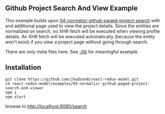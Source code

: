 Github Project Search And View Example
--------------------------------------------------------
This example builds upon [04-normalizr-github-paged-project-search](./04-normalizr-github-paged-project-search) with and additional page used to view the project details.  Since the entities are normalized on search, no XHR fetch will be executed when viewing profile details.  An XHR fetch will be executed automatically (because the entity won't exist) if you view a project page without going through search.

There are only meta files here.  See [./lib](./lib) for meaningful example.


## Installation
```
git clone https://github.com/jhudson8/react-redux-model.git
cd react-redux-model/examples/05-normalizr-github-paged-project-search-and-viewer
npm i
npm start
```
browse to [http://localhost:8080/search](http://localhost:8080/search)
